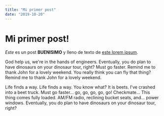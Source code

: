 ```yaml
---
title: "Mi primer post"
date: "2019-10-20"
---
```


# Mi primer post!

_Este_ es un post **BUENISIMO** y lleno de texto de
[este lorem ipsum](https://jeffsum.com/).

God help us, we're in the hands of engineers. Eventually, you do plan to have
dinosaurs on your dinosaur tour, right? Must go faster. Remind me to thank John
for a lovely weekend. You really think you can fly that thing? Remind me to
thank John for a lovely weekend.

Life finds a way. Life finds a way. You know what? It is beets. I've crashed
into a beet truck. Must go faster... go, go, go, go, go! Checkmate... This thing
comes fully loaded. AM/FM radio, reclining bucket seats, and... power windows.
Eventually, you do plan to have dinosaurs on your dinosaur tour, right?
